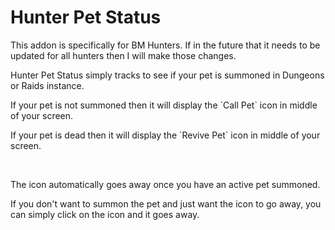 # Hunter Pet Status
 This addon is specifically for BM Hunters. If in the future that it needs to be updated for all hunters then I will make those changes.
 
<p>Hunter Pet Status simply tracks to see if your pet is summoned in Dungeons or Raids instance.</p>
<p>If your pet is not summoned then it will display the `Call Pet` icon in middle of your screen.</p>
<p>If your pet is dead then it will display the `Revive Pet` icon in middle of your screen.</p>
<p>&nbsp;</p>
<p>The icon automatically goes away once you have an active pet summoned.</p>
<p>If you don't want to summon the pet and just want the icon to go away, you can simply click on the icon and it goes away.</p>
<p>&nbsp;</p>
